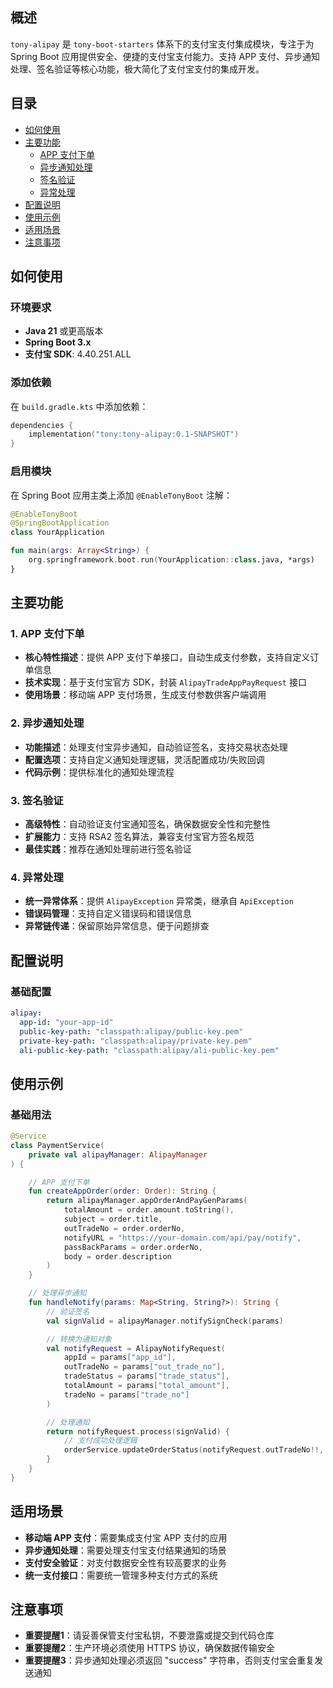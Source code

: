 ## 概述

`tony-alipay` 是 `tony-boot-starters` 体系下的支付宝支付集成模块，专注于为 Spring Boot 应用提供安全、便捷的支付宝支付能力。支持 APP 支付、异步通知处理、签名验证等核心功能，极大简化了支付宝支付的集成开发。

## 目录

- [如何使用](#如何使用)
- [主要功能](#主要功能)
  - [APP 支付下单](#1-app-支付下单)
  - [异步通知处理](#2-异步通知处理)
  - [签名验证](#3-签名验证)
  - [异常处理](#4-异常处理)
- [配置说明](#配置说明)
- [使用示例](#使用示例)
- [适用场景](#适用场景)
- [注意事项](#注意事项)

## 如何使用

### 环境要求
- **Java 21** 或更高版本
- **Spring Boot 3.x**
- **支付宝 SDK**: 4.40.251.ALL

### 添加依赖

在 `build.gradle.kts` 中添加依赖：

```kotlin
dependencies {
    implementation("tony:tony-alipay:0.1-SNAPSHOT")
}
```

### 启用模块

在 Spring Boot 应用主类上添加 `@EnableTonyBoot` 注解：

```kotlin
@EnableTonyBoot
@SpringBootApplication
class YourApplication

fun main(args: Array<String>) {
    org.springframework.boot.run(YourApplication::class.java, *args)
}
```

## 主要功能

### 1. APP 支付下单

- **核心特性描述**：提供 APP 支付下单接口，自动生成支付参数，支持自定义订单信息
- **技术实现**：基于支付宝官方 SDK，封装 `AlipayTradeAppPayRequest` 接口
- **使用场景**：移动端 APP 支付场景，生成支付参数供客户端调用

### 2. 异步通知处理

- **功能描述**：处理支付宝异步通知，自动验证签名，支持交易状态处理
- **配置选项**：支持自定义通知处理逻辑，灵活配置成功/失败回调
- **代码示例**：提供标准化的通知处理流程

### 3. 签名验证

- **高级特性**：自动验证支付宝通知签名，确保数据安全性和完整性
- **扩展能力**：支持 RSA2 签名算法，兼容支付宝官方签名规范
- **最佳实践**：推荐在通知处理前进行签名验证

### 4. 异常处理

- **统一异常体系**：提供 `AlipayException` 异常类，继承自 `ApiException`
- **错误码管理**：支持自定义错误码和错误信息
- **异常链传递**：保留原始异常信息，便于问题排查

## 配置说明

### 基础配置

```yaml
alipay:
  app-id: "your-app-id"
  public-key-path: "classpath:alipay/public-key.pem"
  private-key-path: "classpath:alipay/private-key.pem"
  ali-public-key-path: "classpath:alipay/ali-public-key.pem"
```

## 使用示例

### 基础用法

```kotlin
@Service
class PaymentService(
    private val alipayManager: AlipayManager
) {

    // APP 支付下单
    fun createAppOrder(order: Order): String {
        return alipayManager.appOrderAndPayGenParams(
            totalAmount = order.amount.toString(),
            subject = order.title,
            outTradeNo = order.orderNo,
            notifyURL = "https://your-domain.com/api/pay/notify",
            passBackParams = order.orderNo,
            body = order.description
        )
    }

    // 处理异步通知
    fun handleNotify(params: Map<String, String?>): String {
        // 验证签名
        val signValid = alipayManager.notifySignCheck(params)

        // 转换为通知对象
        val notifyRequest = AlipayNotifyRequest(
            appId = params["app_id"],
            outTradeNo = params["out_trade_no"],
            tradeStatus = params["trade_status"],
            totalAmount = params["total_amount"],
            tradeNo = params["trade_no"]
        )

        // 处理通知
        return notifyRequest.process(signValid) {
            // 支付成功处理逻辑
            orderService.updateOrderStatus(notifyRequest.outTradeNo!!, "PAID")
        }
    }
}
```


## 适用场景

- **移动端 APP 支付**：需要集成支付宝 APP 支付的应用
- **异步通知处理**：需要处理支付宝支付结果通知的场景
- **支付安全验证**：对支付数据安全性有较高要求的业务
- **统一支付接口**：需要统一管理多种支付方式的系统

## 注意事项

- **重要提醒1**：请妥善保管支付宝私钥，不要泄露或提交到代码仓库
- **重要提醒2**：生产环境必须使用 HTTPS 协议，确保数据传输安全
- **重要提醒3**：异步通知处理必须返回 "success" 字符串，否则支付宝会重复发送通知

